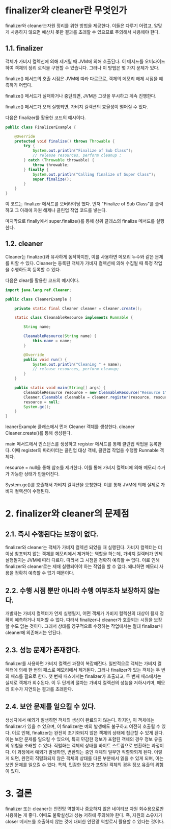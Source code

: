 # finalizer와 cleaner란 무엇인가
finalizer와 cleaner는자원 정리를 위한 방법을 제공한다. 이들은 다루기 어렵고, 알맞게 사용하지 않으면 예상치 못한 결과를 초래할 수 있으므로 주의해서 사용해야 한다.

## 1.1. finalizer
객체가 가비지 컬렉션에 의해 제거될 때 JVM에 의해 호출된다. 이 메서드를 오버라이드하여 객체의 정리 로직을 구현할 수 있습니다. 그러나 이 방법은 몇 가지 문제가 있다.

finalize() 메서드의 호출 시점은 JVM에 따라 다르므로, 객체의 메모리 해제 시점을 예측하기 어렵다.

finalize() 메서드가 실패하거나 중단되면, JVM은 그것을 무시하고 계속 진행한다.

finalize() 메서드가 오래 실행되면, 가비지 컬렉션의 효율성이 떨어질 수 있다.

다음은 finalizer를 활용한 코드의 예시이다.
```java
public class FinalizerExample {

    @Override
    protected void finalize() throws Throwable {
        try {
            System.out.println("Finalize of Sub Class");
            // release resources, perform cleanup ;
        } catch (Throwable throwable) {
            throw throwable;
        } finally {
            System.out.println("Calling finalize of Super Class");
            super.finalize();
        }
    }
}
```
이 코드는 finalizer 메서드를 오버라이딩 했다. 먼저 "Finalize of Sub Class"를 출력하고 그 아래에 자원 해제나 클린업 작업 코드를 넣는다.

마지막으로 finally에서 super.finalize()를 통해 상위 클래스의 finalize 메서드를 실행한다.

## 1.2. cleaner
Cleaner는 finalize()와 유사하게 동작하지만, 이를 사용하면 메모리 누수와 같은 문제를 피할 수 있다. Cleaner는 등록된 객체가 가비지 컬렉션에 의해 수집될 때 특정 작업을 수행하도록 등록할 수 있다.

다음은 clear를 활용한 코드의 예시이다.
```java
import java.lang.ref.Cleaner;

public class CleanerExample {

    private static final Cleaner cleaner = Cleaner.create();

    static class CleanableResource implements Runnable {

        String name;

        CleanableResource(String name) {
            this.name = name;
        }

        @Override
        public void run() {
            System.out.println("Cleaning " + name);
            // release resources, perform cleanup;
        }
    }

    public static void main(String[] args) {
        CleanableResource resource = new CleanableResource("Resource 1");
        Cleaner.Cleanable cleanable = cleaner.register(resource, resource);
        resource = null;
        System.gc();
    }
}
```
leanerExample 클래스에서 먼저 Cleaner 객체를 생성한다. cleaner Cleaner.create()를 통해 생성된다.

main 메서드에서 인스턴스를 생성하고 register 메서드를 통해 클린업 작업을 등록한다. 이때 register의 파라미터는 클린업 대상 객체, 클린업 작업을 수행할 Runnable 객체다.

resource = null을 통해 참조를 제거한다. 이를 통해 가비지 컬렉터에 의해 메모리 수거가 가능한 상태가 만들어진다.

System.gc()를 호출해서 가비지 컬렉션을 요청한다. 이를 통해 JVM에 의해 실제로 가비지 컬렉션이 수행된다.

# 2. finalizer와 cleaner의 문제점
## 2.1. 즉시 수행된다는 보장이 없다.
finalizer와 cleaner는 객체가 가비지 컬렉션 되었을 때 실행된다. 가비지 컬렉터는 더 이상 참조되지 않는 객체를 메모리에서 제거하는 역할을 하는데, 가비지 컬렉터가 언제 실행될지는 JVM에 따라 다르다. 따라서 그 시점을 정확히 예측할 수 없다. 이로 인해 finalizer와 cleaner로는 제때 실행되어야 하는 작업을 할 수 없다. 왜냐하면 메모리 사용을 정확히 예측할 수 없기 때문이다.
## 2.2. 수행 시점 뿐만 아니라 수행 여부조차 보장하지 않는다.
개발자는 가비지 컬렉터가 언제 실행될지, 어떤 객체가 가비지 컬렉션의 대상이 될지 정확히 예측하거나 제어할 수 없다. 따라서 finalizer나 cleaner가 호출되는 시점을 보장할 수도 없는 것이다. 그래서 상태를 영구적으로 수정하는 작업에서는 절대 finalizer나 cleaner에 의존해서는 안된다.
## 2.3. 성능 문제가 존재한다.
finalizer를 사용하면 가비지 컬렉션 과정이 복잡해진다. 일반적으로 객체는 가비지 컬렉터에 의해 한 번의 패스로 메모리에서 제거된다. 그러나 finalizer가 있는 객체는 두 번의 패스를 필요로 한다. 첫 번째 패스에서는 finalizer가 호출되고, 두 번째 패스에서는 실제로 객체가 회수된다. 이 두 단계의 절차는 가비지 컬렉션의 성능을 저하시키며, 메모리 회수가 지연되는 결과를 초래한다.
## 2.4. 보안 문제를 일으킬 수 있다.
생성자에서 예외가 발생하면 객체의 생성이 완료되지 않는다. 하지만, 이 객체에는 finalizer가 있을 수 있으며, 이 finalizer는 예외 발생에도 불구하고 여전히 호출될 수 있다. 이로 인해, finalizer는 완전히 초기화되지 않은 객체의 상태에 접근할 수 있게 된다. 이는 보안 문제를 일으킬 수 있으며, 특히 민감한 정보가 포함된 객체의 경우 정보 유출의 위험을 초래할 수 있다.
직렬화는 객체의 상태를 바이트 스트림으로 변환하는 과정이다. 이 과정에서 예외가 발생하면, 변환되는 중인 객체의 일부만 직렬화되게 된다. 이렇게 되면, 완전히 직렬화되지 않은 객체의 상태를 다른 부분에서 읽을 수 있게 되며, 이는 보안 문제를 일으킬 수 있다. 특히, 민감한 정보가 포함된 객체의 경우 정보 유출의 위험이 있다.
# 3. 결론
finalizer 또는 cleaner는 안전망 역할이나 중요하지 않은 네이티브 자원 회수용으로만 사용하는 게 좋다. 이때도 불확실성과 성능 저하에 주의해야 한다.
즉, 자원의 소유자가 closer 메서드를 호출하지 않는 것에 대비한 안전망 역할로서 활용할 수 있다는 것이다.